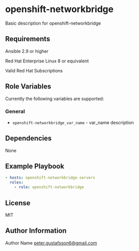 openshift-networkbridge
===========

Basic description for openshift-networkbridge

Requirements
------------

Ansible 2.9 or higher

Red Hat Enterprise Linux 8 or equivalent

Valid Red Hat Subscriptions

Role Variables
--------------

Currently the following variables are supported:

### General

* `openshift-networkbridge_var_name` - var\_name description

Dependencies
------------

None

Example Playbook
----------------

```yaml
- hosts: openshift-networkbridge-servers
  roles:
    - role: openshift-networkbridge
```

License
-------

MIT

Author Information
------------------

Author Name <peter.gustafsson6@gmail.com>
